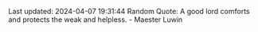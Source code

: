Last updated: 2024-04-07 19:31:44
Random Quote: A good lord comforts and protects the weak and helpless.  -  Maester Luwin